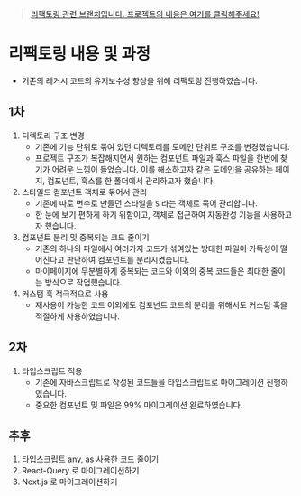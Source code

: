 > [리팩토링 관련 브랜치입니다. 프로젝트의 내용은 여기를 클릭해주세요!](https://github.com/devyouth94/gomgom)

# 리팩토링 내용 및 과정

- 기존의 레거시 코드의 유지보수성 향상을 위해 리팩토링 진행하였습니다.

## 1차

1. 디렉토리 구조 변경
   - 기존에 기능 단위로 묶여 있던 디렉토리를 도메인 단위로 구조를 변경했습니다.
   - 프로젝트 구조가 복잡해지면서 원하는 컴포넌트 파일과 훅스 파일을 한번에 찾기가 어려운 느낌이 들었습니다. 이를 해소하고자 같은 도메인을 공유하는 페이지, 컴포넌트, 훅스를 한 폴더에서 관리하고자 했습니다.
2. 스타일드 컴포넌트 객체로 묶어서 관리
   - 기존에 따로 변수로 만들던 스타일을 `S` 라는 객체로 묶어 관리합니다.
   - 한 눈에 보기 편하게 하기 위함이고, 객체로 접근하여 자동완성 기능을 사용하고자 했습니다.
3. 컴포넌트 분리 및 중복되는 코드 줄이기
   - 기존의 하나의 파일에서 여러가지 코드가 섞여있는 방대한 파일이 가독성이 떨어진다고 판단하여 컴포넌트를 분리시켰습니다.
   - 마이페이지에 무분별하게 중복되는 코드와 이외의 중복 코드들은 최대한 줄이는 방식으로 작업했습니다.
4. 커스텀 훅 적극적으로 사용
   - 재사용이 가능한 코드 이외에도 컴포넌트 코드의 분리를 위해서도 커스텀 훅을 적절하게 사용하였습니다.

## 2차

1. 타입스크립트 적용
   - 기존에 자바스크립트로 작성된 코드들을 타입스크립트로 마이그레이션 진행하였습니다.
   - 중요한 컴포넌트 및 파일은 99% 마이그레이션 완료하였습니다.

## 추후

1. 타입스크립트 any, as 사용한 코드 줄이기
2. React-Query 로 마이그레이션하기
3. Next.js 로 마이그레이션하기
